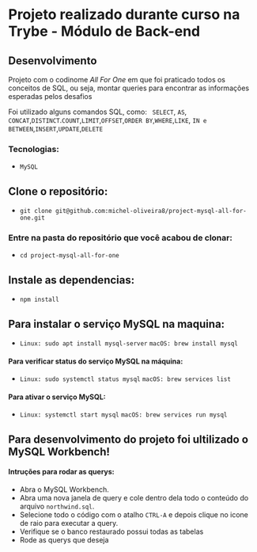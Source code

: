 # Projeto realizado durante curso na Trybe - Módulo de Back-end

## Desenvolvimento

Projeto com o codinome *All For One* em que foi praticado todos os conceitos de SQL, ou seja, montar queries para encontrar as informações esperadas pelos desafios

Foi utilizado alguns comandos SQL, como: ` SELECT`, `AS`, `CONCAT`,`DISTINCT`.`COUNT`,`LIMIT`,`OFFSET`,`ORDER BY`,`WHERE`,`LIKE`, `IN e BETWEEN`,`INSERT`,`UPDATE`,`DELETE`


### Tecnologias:

- `MySQL`

## Clone o repositório:

 - `git clone git@github.com:michel-oliveira8/project-mysql-all-for-one.git`
 
### Entre na pasta do repositório que você acabou de clonar:
  - `cd project-mysql-all-for-one`

## Instale as dependencias:

 - `npm install`

## Para instalar o serviço MySQL na maquina:
- `Linux: sudo apt install mysql-server`
`macOS: brew install mysql`

#### Para verificar status do serviço MySQL na máquina:
- `Linux: sudo systemctl status mysql`
`macOS: brew services list`

#### Para ativar o serviço MySQL:
- `Linux: systemctl start mysql`
`macOS: brew services run mysql`

## Para desenvolvimento do projeto foi ultilizado o MySQL Workbench!

#### Intruções para rodar as querys:

 - Abra o MySQL Workbench.
 - Abra uma nova janela de query e cole dentro dela todo o conteúdo do arquivo `northwind.sql`.
 - Selecione todo o código com o atalho `CTRL-A` e depois clique no icone de raio para executar a query.
 - Verifique se o banco restaurado possui todas as tabelas
 - Rode as querys que deseja
